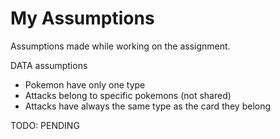 # My Assumptions

Assumptions made while working on the assignment.

DATA assumptions

- Pokemon have only one type
- Attacks belong to specific pokemons (not shared)
- Attacks have always the same type as the card they belong

TODO: PENDING

